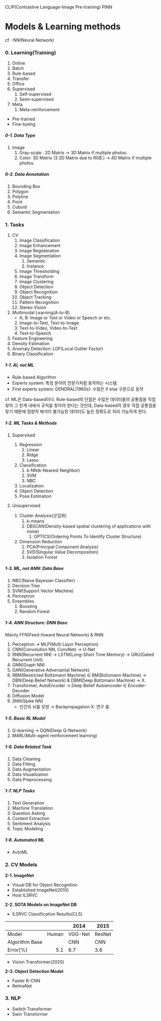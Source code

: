 CLIP(Contrastive Language-Image Pre-training)
PINN

# Models & Learning methods
cf. -NN(Neural Network)

### 0. Learning(Training)
1. Online
2. Batch
3. Rule-based
4. Transfer
5. Office
6. Supervised
	1. Self-supervised
	2. Semi-supervised
7. Meta
	1. Meta-reinforcement

- Pre-trained
- Fine-tuning

##### 0-1. Data Type
1. Image
	1. Gray-scale : 2D Matrix → 3D Matrix if multiple photos.
	2. Color: 3D Matrix (3 2D Matrix due to RGB.) → 4D Matrix if multiple photos.

##### 0-2. Data Annotation
1. Bounding Box
2. Polygon
3. Polyline
4. Point
5. Cuboid
6. Semantic Segmentation
   
### 1. Tasks
1. CV
	1. Image Classification
	2. Image Enhancement
	3. Image Registeration
	4. Image Segmentation
		1. Sementic
		2. Instance
	5. Image Thresholding
	6. Image Transform
	7. Image Clustering
	8. Object Detection
	9. Object Recognition
	10. Object Tracking
	11. Pattern Recognition
	12. Stereo Vision
2.  Multimodal Learning(A-to-B)
	- A, B: Image or Text or Video or Speech or etc.
	2. Image-to-Text, Text-to-Image
	3. Text-to-Video, Video-to-Text
	4. Text-to-Speech
3.  Feature Engineering
4.  Density Estimation
5.  Anomaly Detection: LOF(Local Outiler Factor)
6.  Binary Classification
##### 1-1. AI, not ML
- Rule-based Algorithm
- Experts system: 특정 분야의 전문가처럼 동작하는 시스템.
 - First experts system: DENDRAL(1960s): 수많은 if else 구문으로 동작

cf. ML은 Data-based이다. Rule-based의 단점은 수많은 데이터들의 공통점을 직접 찾아 그 한계 내에서 규칙을 찾아야 한다는 것인데, Data-based의 경우 직접 공통점을 찾기 때문에 정량적 해석이 불가능한 데이터도 높은 정확도로 처리 가능하게 한다. 
##### 1-2. ML Tasks & Methods
1. Supervised
	1. Regression
		1. Linear
		2. Ridge
		3. Lasso
	2. Classification
		1. k-NN(k-Nearest Neighbor)
		2. SVM
		3. NBC
	3. Localization
	4. Object Detection
	5. Pose Estimation
	
2. Unsupervised
	1. Cluster Analysis(군집화)
		1. k-means
		2. DBSCAN(Density-based spatial clustering of applications with noise)
			1. OPTICS(Ordering Points To Identify Cluster Structure)
	2. Dimension Reduction
		1. PCA(Principal Component Analysis)
		2. SVD(Singular Value Decomposition)
     	3. Isolation Forest

##### 1-3. ML, not ANN: Data Base
1. NBC(Naive Bayesian Classifier)
2. Decision Tree
3. SVM(Support Vector Machine)
4. Perceptron
5. Ensembles
	1. Boosting
	2. Random Forest

##### 1-4. ANN Structure: DNN Base
Mainly FFN(Feed-foward Neural Network) & RNN

1. Perceptron → MLP(Multi Layor Perceptron)
3. CNN(Convolution NN, ConvNet) → U-Net
4. RNN(Recurrent NN) → LSTM(Long-Short Time Memory) → GRU(Gated Recurrent Unit)
5. GNN(Graph NN)
6. GAN(Generative Adversariial Network)
7. RBM(Restricted Boltzmann Machine) $\in$ BM(Boltzmann Machine)  → DBN(Deep Belief Network) & DBM(Deep Boltzmann Machine) → X.
10. Transformer, AutoEncoder → Deep Belief Autoencoder $\in$ Encoder-Decoder
13. Diffusion Model
14. SNN(Spike NN)
	- 인간의 뇌를 모방 → Backpropagation X. 연구 중.
##### 1-5. Basic RL Model
1. Q-learning → DQN(Deep Q-Network)
2. MARL(Multi-agent reinforcement learning)

##### 1-6. Data Related Task
1. Data Cleaning
2. Data Fitting
3. Data Augmentation
4. Data Visualization
5. Data Preprocessing
   
##### 1-7. NLP Tasks
1. Text Generation
2. Machine Translation
3. Question Asking
4. Context Extraction
5. Sentiment Analysis
6. Topic Modeling

##### 1-8. Automated ML
- AutoML
### 2. CV Models
 **2-1. ImageNet**
 - Visual DB for Object Recognition
 - Established ImageNet(2010)
 - Host ILSRVC
 
 **2-2. SOTA Models on ImageNet DB**
 - ILSRVC Classification Results(CLS)

|                |       | 2014    | 2015   |
| :------------- | ----: | ------- | ------ |
| Model          | Human | VGG-Net | ResNet |
| Algorithm Base |       | CNN     | CNN    |
| Error[%]       |   5.1 | 6.7     | 3.6    |
- Vision Transformer(2020)

**2-3. Object Detection Model**
- Faster R-CNN
- RetinaNet

### 3. NLP
- Switch Transformer
- Swin Transformer
